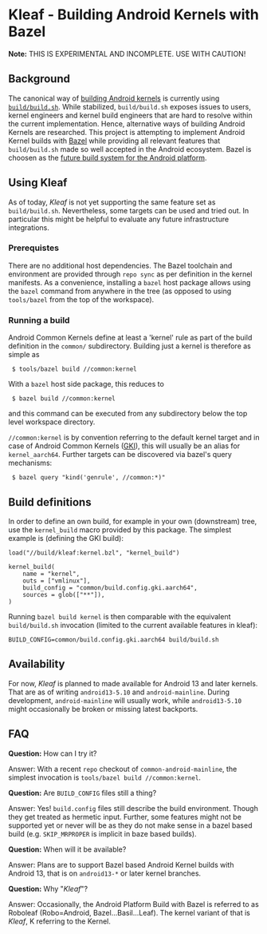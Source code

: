 # Kleaf - Building Android Kernels with Bazel

**Note:** THIS IS EXPERIMENTAL AND INCOMPLETE. USE WITH CAUTION!

## Background

The canonical way of
[building Android kernels](https://source.android.com/setup/build/building-kernels)
is currently using
[`build/build.sh`](https://android.googlesource.com/kernel/build/+/refs/heads/master/build.sh).
While stabilized, `build/build.sh` exposes issues to users, kernel engineers and
kernel build engineers that are hard to resolve within the current
implementation. Hence, alternative ways of building Android Kernels are
researched. This project is attempting to implement Android Kernel builds with
[Bazel](https://bazel.build/) while providing all relevant features that
`build/build.sh` made so well accepted in the Android ecosystem. Bazel is
choosen as the
[future build system for the Android platform](https://opensource.googleblog.com/2020/11/welcome-android-open-source-project.html).

## Using Kleaf

As of today, *Kleaf* is not yet supporting the same feature set as
`build/build.sh`. Nevertheless, some targets can be used and tried out. In
particular this might be helpful to evaluate any future infrastructure
integrations.

### Prerequistes

There are no additional host dependencies. The Bazel toolchain and environment
are provided through `repo sync` as per definition in the kernel manifests. As a
convenience, installing a `bazel` host package allows using the `bazel` command
from anywhere in the tree (as opposed to using `tools/bazel` from the top of the
workspace).

### Running a build

Android Common Kernels define at least a 'kernel' rule as part of the build
definition in the `common/` subdirectory. Building just a kernel is therefore as
simple as

```
 $ tools/bazel build //common:kernel
```

With a `bazel` host side package, this reduces to

```
 $ bazel build //common:kernel
```

and this command can be executed from any subdirectory below the top level
workspace directory.

`//common:kernel` is by convention referring to the default kernel target and in
case of Android Common Kernels
([GKI](https://preview.source.android.com/devices/architecture/kernel/generic-kernel-image)),
this will usually be an alias for `kernel_aarch64`. Further targets can be
discovered via bazel's query mechanisms:

```
 $ bazel query "kind('genrule', //common:*)"
```

## Build definitions

In order to define an own build, for example in your own (downstream) tree, use
the `kernel_build` macro provided by this package. The simplest example is
(defining the GKI build):

```
load("//build/kleaf:kernel.bzl", "kernel_build")

kernel_build(
    name = "kernel",
    outs = ["vmlinux"],
    build_config = "common/build.config.gki.aarch64",
    sources = glob(["**"]),
)
```

Running `bazel build kernel` is then comparable with the equivalent
`build/build.sh` invocation (limited to the current available features in
kleaf):

```
BUILD_CONFIG=common/build.config.gki.aarch64 build/build.sh
```

## Availability

For now, *Kleaf* is planned to made available for Android 13 and later kernels.
That are as of writing `android13-5.10` and `android-mainline`. During
development, `android-mainline` will usually work, while `android13-5.10` might
occasionally be broken or missing latest backports.

## FAQ

**Question:** How can I try it?

Answer: With a recent `repo` checkout of `common-android-mainline`, the simplest
invocation is `tools/bazel build //common:kernel`.

**Question:** Are `BUILD_CONFIG` files still a thing?

Answer: Yes! `build.config` files still describe the build environment. Though
they get treated as hermetic input. Further, some features might not be
supported yet or never will be as they do not make sense in a bazel based build
(e.g. `SKIP_MRPROPER` is implicit in baze based builds).

**Question:** When will it be available?

Answer: Plans are to support Bazel based Android Kernel builds with Android 13,
that is on `android13-*` or later kernel branches.

**Question:** Why "*Kleaf*"?

Answer: Occasionally, the Android Platform Build with Bazel is referred to as
Roboleaf (Robo=Android, Bazel...Basil...Leaf). The kernel variant of that is
*Kleaf*, K referring to the Kernel.
